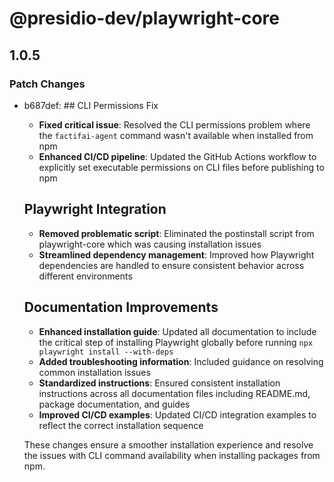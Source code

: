 # @presidio-dev/playwright-core

## 1.0.5

### Patch Changes

- b687def: ## CLI Permissions Fix

  - **Fixed critical issue**: Resolved the CLI permissions problem where the `factifai-agent` command wasn't available when installed from npm
  - **Enhanced CI/CD pipeline**: Updated the GitHub Actions workflow to explicitly set executable permissions on CLI files before publishing to npm

  ## Playwright Integration

  - **Removed problematic script**: Eliminated the postinstall script from playwright-core which was causing installation issues
  - **Streamlined dependency management**: Improved how Playwright dependencies are handled to ensure consistent behavior across different environments

  ## Documentation Improvements

  - **Enhanced installation guide**: Updated all documentation to include the critical step of installing Playwright globally before running `npx playwright install --with-deps`
  - **Added troubleshooting information**: Included guidance on resolving common installation issues
  - **Standardized instructions**: Ensured consistent installation instructions across all documentation files including README.md, package documentation, and guides
  - **Improved CI/CD examples**: Updated CI/CD integration examples to reflect the correct installation sequence

  These changes ensure a smoother installation experience and resolve the issues with CLI command availability when installing packages from npm.
